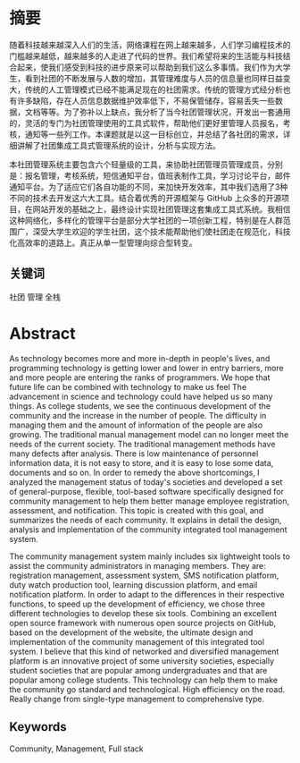 # 摘要

随着科技越来越深入人们的生活，网络课程在网上越来越多，人们学习编程技术的门槛越来越低，越来越多的人走进了代码的世界。我们希望将来的生活能与科技结合起来，使我们感受到科技的进步原来可以帮助到我们这么多事情。我们作为大学生，看到社团的不断发展与人数的增加，其管理难度与人员的信息量也同样日益变大，传统的人工管理模式已经不能满足现在的社团需求。传统的管理方式经分析也有许多缺陷，存在人员信息数据维护效率低下，不易保管储存，容易丢失一些数据，文档等等。为了弥补以上缺点，我分析了当今社团管理状况，开发出一套通用的，灵活的专门为社团管理使用的工具式软件，帮助他们更好里管理人员报名，考核，通知等一些列工作。本课题就是以这一目标创立，并总结了各社团的需求，详细讲解了社团集成工具式管理系统的设计，分析与实现方法。

本社团管理系统主要包含六个轻量级的工具，来协助社团管理员管理成员，分别是：报名管理，考核系统，短信通知平台，值班表制作工具，学习讨论平台，邮件通知平台。为了适应它们各自功能的不同，来加快开发效率，其中我们选用了3种不同的技术去开发这六大工具。结合着优秀的开源框架与 GitHub 上众多的开源项目，在网站开发的基础之上，最终设计实现社团管理这套集成工具式系统。我相信这种网络化，多样化的管理平台是部分大学社团的一项创新工程，特别是在人群范围广，深受大学生欢迎的学生社团，这个技术能帮助他们使社团走在规范化，科技化高效率的道路上。真正从单一型管理向综合型转变。

## 关键词

社团 管理 全栈

# Abstract

As technology becomes more and more in-depth in people's lives, and programming technology is getting lower and lower in entry barriers, more and more people are entering the ranks of programmers. We hope that future life can be combined with technology to make us feel The advancement in science and technology could have helped us so many things. As college students, we see the continuous development of the community and the increase in the number of people. The difficulty in managing them and the amount of information of the people are also growing. The traditional manual management model can no longer meet the needs of the current society. The traditional management methods have many defects after analysis. There is low maintenance of personnel information data, it is not easy to store, and it is easy to lose some data, documents and so on. In order to remedy the above shortcomings, I analyzed the management status of today's societies and developed a set of general-purpose, flexible, tool-based software specifically designed for community management to help them better manage employee registration, assessment, and notification. This topic is created with this goal, and summarizes the needs of each community. It explains in detail the design, analysis and implementation of the community integrated tool management system.

The community management system mainly includes six lightweight tools to assist the community administrators in managing members. They are: registration management, assessment system, SMS notification platform, duty watch production tool, learning discussion platform, and email notification platform. In order to adapt to the differences in their respective functions, to speed up the development of efficiency, we chose three different technologies to develop these six tools. Combining an excellent open source framework with numerous open source projects on GitHub, based on the development of the website, the ultimate design and implementation of the community management of this integrated tool system. I believe that this kind of networked and diversified management platform is an innovative project of some university societies, especially student societies that are popular among undergraduates and that are popular among college students. This technology can help them to make the community go standard and technological. High efficiency on the road. Really change from single-type management to comprehensive type.

## Keywords

Community, Management, Full stack
